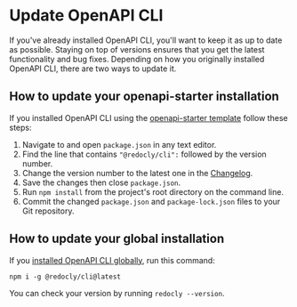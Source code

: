 # Update OpenAPI CLI

If you've already installed OpenAPI CLI, you'll want to keep it as up to date as possible. Staying on top of versions ensures that you get the latest functionality and bug fixes. Depending on how you originally installed OpenAPI CLI, there are two ways to update it.


## How to update your openapi-starter installation

If you installed OpenAPI CLI using the [openapi-starter template](https://github.com/Redocly/openapi-starter) follow these steps:

1. Navigate to and open `package.json` in any text editor.
2. Find the line that contains `"@redocly/cli":` followed by the version number.
3. Change the version number to the latest one in the [Changelog](./changelog.md).
4. Save the changes then close `package.json`.
5. Run `npm install` from the project's root directory on the command line.
6. Commit the changed `package.json` and `package-lock.json` files to your Git repository.

## How to update your global installation

If you [installed OpenAPI CLI globally](./installation.md), run this command:

```shell Command
npm i -g @redocly/cli@latest
```

You can check your version by running `redocly --version`.